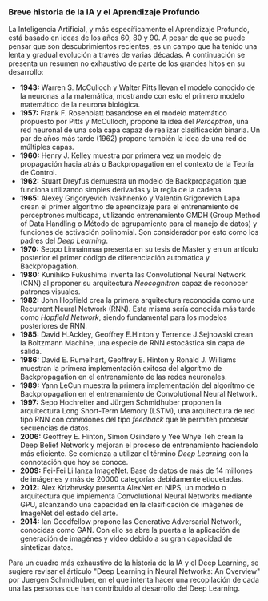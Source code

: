 ﻿### Breve historia de la IA y el Aprendizaje Profundo

La Inteligencia Artificial, y más específicamente el Aprendizaje Profundo, está basado en ideas de los años 60, 80 y 90. A pesar de que se puede pensar que son descubrimientos recientes, es un campo que ha tenido una lenta y gradual evolución a través de varias décadas. A continuación se presenta un resumen no exhaustivo de parte de los grandes hitos en su desarrollo:

- **1943:** Warren S. McCulloch y Walter Pitts llevan el modelo conocido de la neuronas a la matemática, mostrando con esto el primero modelo matemático de la neurona biológica.
- **1957:** Frank F. Rosenblatt basandose en el modelo matemático propuesto por Pitts y McCulloch, propone la idea del *Perceptron*, una red neuronal de una sola capa capaz de realizar clasificación binaria. Un par de años más tarde (1962) propone también la idea de una red de múltiples capas.
- **1960:** Henry J. Kelley muestra por primera vez un modelo de propagación hacia atrás o Backpropagation en el contexto de la Teoría de Control.
- **1962:** Stuart Dreyfus demuestra un modelo de Backpropagation que funciona utilizando simples derivadas y la regla de la cadena.
- **1965:** Alexey Grigoryevich Ivakhnenko y Valentin Grigorevich Lapa crean el primer algorítmo de aprendizaje para el entrenamiento de perceptrones multicapa, utilizando entrenamiento GMDH (Group Method of Data Handling o Método de agrupamiento para el manejo de datos) y funciones de activación polinomial. Son considerador por esto como los padres del *Deep Learning*.
- **1970:** Seppo Linnainmaa presenta en su tesis de Master y en un  artículo posterior el primer código de diferenciación automática y Backpropagation.
- **1980:** Kunihiko Fukushima inventa las Convolutional Neural Network (CNN) al proponer su arquitectura *Neocognitron* capaz de reconocer patrones visuales.
- **1982:** John Hopfield crea la primera arquitectura reconocida como una Recurrent Neural Network (RNN). Esta misma sería conocida más tarde como *Hopfield Network*, siendo fundamental para los modelos posteriores de RNN.
- **1985:** David H.Ackley, Geoffrey E.Hinton y Terrence J.Sejnowski crean la Boltzmann Machine, una especie de RNN estocástica sin capa de salida.
- **1986:** David E. Rumelhart, Geoffrey E. Hinton y Ronald J. Williams muestran la primera implementación exitosa del algorítmo de Backpropagation en el entrenamiento de las redes neuronales.
- **1989:** Yann LeCun muestra la primera implementación del algorítmo de Backpropagation en el entrenamiento de Convolutional Neural Network.
- **1997:** Sepp Hochreiter and Jürgen Schmidhuber proponen la arquitectura Long Short-Term Memory (LSTM), una arquitectura de red tipo RNN con conexiones del tipo *feedback* que le permiten procesar secuencias de datos.
- **2006:** Geoffrey E. Hinton, Simon Osindero y Yee Whye Teh crean la Deep Belief Network y mejoran el proceso de entrenamiento haciendolo más eficiente. Se comienza a utilizar el término *Deep Learning* con la connotación que hoy se conoce.
- **2009:** Fei-Fei Li lanza ImageNet. Base de datos de más de 14 millones de imágenes y más de 20000 categorías debidamente etiquetadas.
- **2012:** Alex Krizhevsky presenta AlexNet en NIPS, un modelo o arquitectura que implementa Convolutional Neural Networks mediante GPU, alcanzando una capacidad en la clasificación de imágenes de ImageNet del estado del arte.
- **2014:** Ian Goodfellow propone las Generative Adversarial Network, conocidas como GAN. Con ello se abre la puerta a la aplicación de generación de imagénes y video debido a su gran capacidad de sintetizar datos.

 
Para un cuadro más exhaustivo de la historia de la IA y el Deep Learning, se sugiere revisar el árticulo "Deep Learning in Neural Networks: An Overview" por Juergen Schmidhuber, en el que intenta hacer una recopilación de cada una las personas que han contribuido al desarrollo del Deep Learning.
